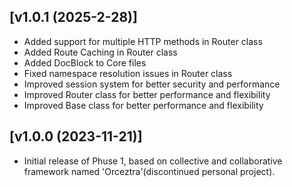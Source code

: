 ## [v1.0.1 (2025-2-28)]

- Added support for multiple HTTP methods in Router class
- Added Route Caching in Router class
- Added DocBlock to Core files
- Fixed namespace resolution issues in Router class
- Improved session system for better security and performance
- Improved Router class for better performance and flexibility
- Improved Base class for better performance and flexibility

## [v1.0.0 (2023-11-21)]

 - Initial release of Phuse 1, based on collective and collaborative framework named 'Orceztra'(discontinued personal project).